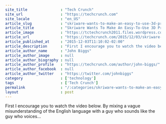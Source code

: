 ```yaml
---
site_title               : "Tech Crunch"
site_url                 : "https://techcrunch.com"
site_locale              : "en_US"
article_slug             : "skriware-wants-to-make-an-easy-to-use-3d-printer-for-all"
article_title            : "Skriware Wants To Make An Easy-To-Use 3D Printer For All"
article_image            : "https://tctechcrunch2011.files.wordpress.com/2015/12/82cc42358bd4bc1fd3cb3fd9b384f350_original.png?w=680&h=349&crop=1"
article_url              : "https://techcrunch.com/2015/12/03/skriware-wants-to-make-an-easy-to-use-3d-printer-for-all/"
article_published_at     : "2015-12-03T11:10:02-02:00"
article_description      : "First I encourage you to watch the video below. By mixing a vague misunderstanding of the English language with a guy who sounds like the guy who voices..."
article_author_name      : "John Biggs"
article_author_image     : null
article_author_biography : null
article_author_profile   : "https://techcrunch.com/author/john-biggs/"
article_author_facebook  : null
article_author_twitter   : "https://twitter.com/johnbiggs"
category                 : ['technology']
tags                     : ['Tech Crunch']
permalink                : "/:categories/skriware-wants-to-make-an-easy-to-use-3d-printer-for-all/"
layout                   : post
---
```


First I encourage you to watch the video below. By mixing a vague misunderstanding of the English language with a guy who sounds like the guy who voices...
